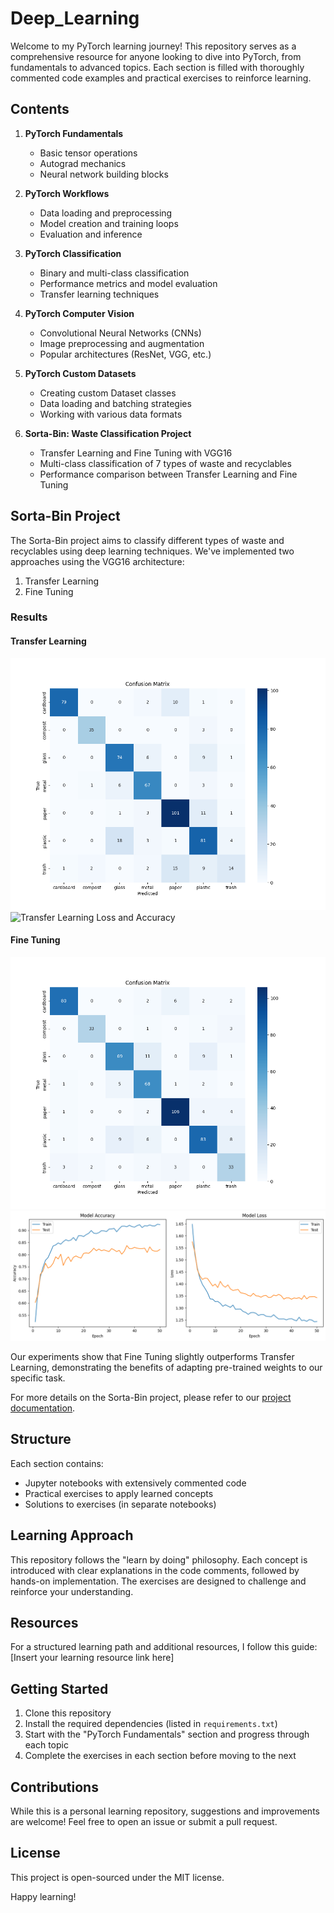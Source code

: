 # Deep_Learning

Welcome to my PyTorch learning journey! This repository serves as a comprehensive resource for anyone looking to dive into PyTorch, from fundamentals to advanced topics. Each section is filled with thoroughly commented code examples and practical exercises to reinforce learning.

## Contents

1. **PyTorch Fundamentals**
   - Basic tensor operations
   - Autograd mechanics
   - Neural network building blocks

2. **PyTorch Workflows**
   - Data loading and preprocessing
   - Model creation and training loops
   - Evaluation and inference

3. **PyTorch Classification**
   - Binary and multi-class classification
   - Performance metrics and model evaluation
   - Transfer learning techniques

4. **PyTorch Computer Vision**
   - Convolutional Neural Networks (CNNs)
   - Image preprocessing and augmentation
   - Popular architectures (ResNet, VGG, etc.)

5. **PyTorch Custom Datasets**
   - Creating custom Dataset classes
   - Data loading and batching strategies
   - Working with various data formats

6. **Sorta-Bin: Waste Classification Project**
   - Transfer Learning and Fine Tuning with VGG16
   - Multi-class classification of 7 types of waste and recyclables
   - Performance comparison between Transfer Learning and Fine Tuning

## Sorta-Bin Project

The Sorta-Bin project aims to classify different types of waste and recyclables using deep learning techniques. We've implemented two approaches using the VGG16 architecture:

1. Transfer Learning
2. Fine Tuning

### Results

#### Transfer Learning
![Transfer Learning Confusion Matrix](Assets/Transfer_Learning_ConfusionMatrix.png)
![Transfer Learning Loss and Accuracy](Assets/Transfer_Learning_Loss&Accuracy.png.png)

#### Fine Tuning
![Fine Tuning Confusion Matrix](Assets/Fine_Tuning_ConfusionMatrix.png)
![Fine Tuning Loss and Accuracy](Assets/Fine_Tuning_Loss&Accuracy.png)

Our experiments show that Fine Tuning slightly outperforms Transfer Learning, demonstrating the benefits of adapting pre-trained weights to our specific task.

For more details on the Sorta-Bin project, please refer to our [project documentation](Assets/Sorta-Bin%20Product%20Details.pdf).

## Structure

Each section contains:
- Jupyter notebooks with extensively commented code
- Practical exercises to apply learned concepts
- Solutions to exercises (in separate notebooks)

## Learning Approach

This repository follows the "learn by doing" philosophy. Each concept is introduced with clear explanations in the code comments, followed by hands-on implementation. The exercises are designed to challenge and reinforce your understanding.

## Resources

For a structured learning path and additional resources, I follow this guide:
[Insert your learning resource link here]

## Getting Started

1. Clone this repository
2. Install the required dependencies (listed in `requirements.txt`)
3. Start with the "PyTorch Fundamentals" section and progress through each topic
4. Complete the exercises in each section before moving to the next

## Contributions

While this is a personal learning repository, suggestions and improvements are welcome! Feel free to open an issue or submit a pull request.

## License

This project is open-sourced under the MIT license.

Happy learning!